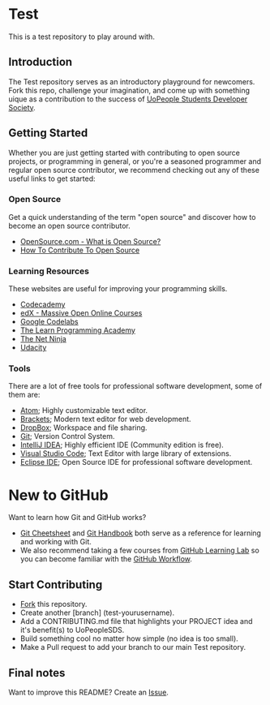# Test
This is a test repository to play around with.

## Introduction
The Test repository serves as an introductory playground for newcomers. Fork this repo, challenge your imagination, and come up with something uique as a contribution to the success of [UoPeople Students Developer Society](https://github.com/UoPeopleSDS).

## Getting Started
Whether you are just getting started with contributing to open source projects, or programming in general, or you're a seasoned programmer and regular open source contributor, we recommend checking out any of these useful links to get started:

### Open Source
Get a quick understanding of the term "open source" and discover how to become an open source contributor.
* [OpenSource.com - What is Open Source?](https://opensource.com/resources/what-open-source)
* [How To Contribute To Open Source](https://opensource.guide/how-to-contribute/)

### Learning Resources
These websites are useful for improving your programming skills.
* [Codecademy](https://www.codecademy.com/)
* [edX - Massive Open Online Courses](https://edx.org/)
* [Google Codelabs](https://codelabs.developers.google.com/)
* [The Learn Programming Academy](https://learnprogramming.academy/)
* [The Net Ninja](https://www.thenetninja.co.uk/)
* [Udacity](https://udacity.com/)

### Tools
There are a lot of free tools for professional software development, some of them are:
* [Atom](https://atom.io); Highly customizable text editor.
* [Brackets](http://brackets.io/); Modern text editor for web development.
* [DropBox](https://www.dropbox.com/); Workspace and file sharing.
* [Git](https://git-scm.com/); Version Control System.
* [IntelliJ IDEA](https://www.jetbrains.com/idea/); Highly efficient IDE (Community edition is free).
* [Visual Studio Code](https://code.visualstudio.com/); Text Editor with large library of extensions.
* [Eclipse IDE](https://www.eclipse.org/downloads/); Open Source IDE for professional software development.

# New to GitHub
Want to learn how Git and GitHub works?
* [Git Cheetsheet](https://services.github.com/on-demand/downloads/github-git-cheat-sheet.pdf) and [Git Handbook](https://guides.github.com/introduction/git-handbook/) both serve as a reference for learning and working with Git.
* We also recommend taking a few courses from [GitHub Learning Lab](https://lab.github.com/) so you can become familiar with the [GitHub Workflow](https://guides.github.com/introduction/flow/).

## Start Contributing
* [Fork](https://guides.github.com/activities/forking/) this repository.
* Create another [branch] (test-yourusername).
* Add a CONTRIBUTING.md file that highlights your PROJECT idea and it's benefit(s) to UoPeopleSDS.
* Build something cool no matter how simple (no idea is too small).
* Make a Pull request to add your branch to our main Test repository.

## Final notes
Want to improve this README? Create an [Issue](https://guides.github.com/features/issues/).
